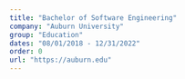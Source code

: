 ```yaml
---
title: "Bachelor of Software Engineering"
company: "Auburn University"
group: "Education"
dates: "08/01/2018 - 12/31/2022"
order: 0
url: "https://auburn.edu"
---
```

